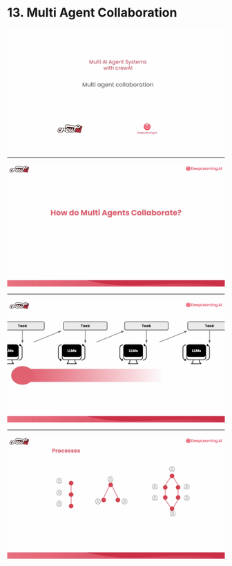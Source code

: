 # 13. Multi Agent Collaboration

![](Slides/videoframe_0.png)

---

![](Slides/videoframe_86578.png)

---

![](Slides/videoframe_163794.png)

---

![](Slides/videoframe_240352.png)
